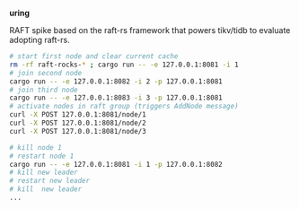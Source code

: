 **uring**

RAFT spike based on the raft-rs framework that powers tikv/tidb
to evaluate adopting raft-rs.


```bash
# start first node and clear current cache
rm -rf raft-rocks-* ; cargo run -- -e 127.0.0.1:8081 -i 1
# join second node
cargo run -- -e 127.0.0.1:8082 -i 2 -p 127.0.0.1:8081
# join third node
cargo run -- -e 127.0.0.1:8083 -i 3 -p 127.0.0.1:8081
# activate nodes in raft group (triggers AddNode message)
curl -X POST 127.0.0.1:8081/node/1
curl -X POST 127.0.0.1:8081/node/2
curl -X POST 127.0.0.1:8081/node/3

# kill node 1
# restart node 1
cargo run -- -e 127.0.0.1:8081 -i 1 -p 127.0.0.1:8082
# kill new leader
# restart new leader
# kill  new leader
...
```
